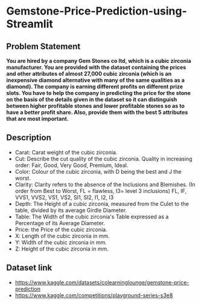 # Gemstone-Price-Prediction-using-Streamlit
## Problem Statement

**You are hired by a company Gem Stones co ltd, which is a cubic zirconia manufacturer. You are provided with the dataset 
containing the prices and other attributes of almost 27,000 cubic zirconia (which is an inexpensive diamond alternative 
with many of the same qualities as a diamond). The company is earning different profits on different prize slots. 
You have to help the company in predicting the price for the stone on the basis of the details given in the dataset so 
it can distinguish between higher profitable stones and lower profitable stones so as to have a better profit share. 
Also, provide them with the best 5 attributes that are most important.**

## Description

* Carat: Carat weight of the cubic zirconia.  
* Cut: Describe the cut quality of the cubic zirconia. Quality in increasing order: Fair, Good, Very Good, Premium, Ideal.  
* Color: Colour of the cubic zirconia, with D being the best and J the worst.  
* Clarity: Clarity refers to the absence of the Inclusions and Blemishes. (In order from Best to Worst, FL = flawless, I3= level 3 inclusions) FL, IF, VVS1, VVS2, VS1, VS2, SI1, SI2, I1, I2, I3  
* Depth: The Height of a cubic zirconia, measured from the Culet to the table, divided by its average Girdle Diameter.  
* Table: The Width of the cubic zirconia's Table expressed as a Percentage of its Average Diameter.  
* Price: the Price of the cubic zirconia.  
* X: Length of the cubic zirconia in mm.  
* Y: Width of the cubic zirconia in mm.  
* Z: Height of the cubic zirconia in mm.  

## Dataset link
* https://www.kaggle.com/datasets/colearninglounge/gemstone-price-prediction
* https://www.kaggle.com/competitions/playground-series-s3e8
